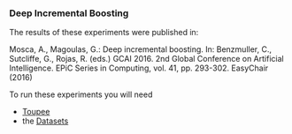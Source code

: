 ### Deep Incremental Boosting

The results of these experiments were published in:

Mosca, A., Magoulas, G.: Deep incremental boosting. In: Benzmuller, C., Sutcliffe,
G., Rojas, R. (eds.) GCAI 2016. 2nd Global Conference on Artificial Intelligence.
EPiC Series in Computing, vol. 41, pp. 293-302. EasyChair (2016)

To run these experiments you will need

 - [Toupee](http://github.com/nitbix/toupee)
 - the [Datasets](https://www.dropbox.com/sh/9bv5nrxwxvz3khu/AAA_bsqqE8a7QoL0lWYEdM24a?dl=0)
